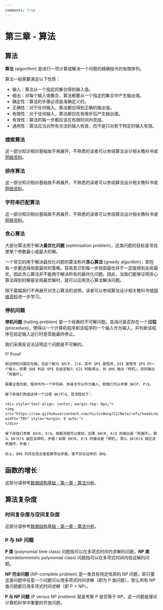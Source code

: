 ```yaml
---
comments: true
---
```


# 第三章 - 算法

## 算法

**算法** (algorithm) 是进行一项计算或解决一个问题的精确指令的有限序列。

算法一般需要满足以下性质：

- 输入：算法从一个指定的集合得到输入值。
- 输出：对每个输入值集合，算法都要从一个指定的集合中产生输出值。
- 确定性：算法的步骤必须是准确定义的。
- 正确性：对于任何输入，算法都应得到正确的输出值。
- 有限性：对于任何输入，算法都应在有限步后产生输出值。
- 有效性：算法的每一步都应该在有限时间内完成。
- 通用性：算法应当对所有合法的输入有效，而不是只对若干特定的输入有效。

### 搜索算法

这一部分知识相对基础故不再展开，不熟悉的读者可以参阅算法设计相关教科书或[网络资料](https://oi-wiki.org/basic/binary/)。

### 排序算法

这一部分知识相对基础故不再展开，不熟悉的读者可以参阅算法设计相关教科书或[网络资料](https://oi-wiki.org/basic/sort-intro/)。

### 字符串匹配算法

这一部分知识相对基础故不再展开，不熟悉的读者可以参阅算法设计相关教科书或[网络资料](https://oi-wiki.org/string/match/)。

### 贪心算法

大部分算法用于解决**最优化问题** (optimisation problem)，这类问题的目标是寻找使某个参数最小或最大的解。

一个常见的用于解决最优化问题的算法称作**贪心算法** (greedy algorithm)，即在每一步都选择局部最优的策略。容易意识到每一步局部最优并不一定能得到全局最优，因此贪心算法并不能用于解决所有的最优化问题。因此，当我们能够证明贪心算法得到的解是全局最优解时，就可以应用贪心算法解决问题。

限于篇幅我们不再展开对贪心算法的说明，读者可以参阅算法设计相关教科书或[网络资料](https://oi-wiki.org/basic/greedy/)进一步学习。

### 停机问题

**停机问题** (halting problem) 是一个经典的不可解问题。其询问是否存在一个**过程** (procedure)，使得以一个计算机程序和该程序的一个输入作为输入，并判断该程序在给定输入运行时是否能最终停止。

我们采用反证法证明这个问题是不可解的。

!!! Proof

    假设停机问题存在解，设这个解为 $H(P, I)$，其中 $P$ 是程序，$I$ 是程序 $P$ 的一个输入。如果 $H$ 判定 $P$ 在给定输入 $I$ 时能停止，则 $H$ 输出「停机」，否则输出「死循环」。

    需要注意的是，程序作为一个字符串，本身也可以作为输入，即我们可以考察 $H(P, P)$。

    接下来我们构造这样一个过程 $K(P)$，其流程如下：

    <div style="text-align: center; margin-top: 0px;">
    <img src="https://raw.githubusercontent.com/VictorWang712/Note/refs/heads/main/docs/assets/images/mathematics/discrete_mathematics/chapter_3_1.png" width="70%" style="margin: 0 auto;">
    </div>

    接下来我们考察 $H(K, K)$。根据流程可以推知，如果 $H(K, K)$ 的输出是「死循环」，那么 $K(K)$ 就应该停机，矛盾！如果 $H(K, K)$ 的输出是「停机」，那么 $K(K)$ 就应该死循环，矛盾！

    综上，$H$ 的存在性总是能推导出矛盾，故不存在这样的 $H$。

## 函数的增长

这部分请参考[数据结构基础 - 第一章 - 算法分析](https://victorwang712.github.io/Note/computer_science/data_structure_basics/chapter_1/)。

## 算法复杂度

### 时间复杂度与空间复杂度

这部分请参考[数据结构基础 - 第一章 - 算法分析](https://victorwang712.github.io/Note/computer_science/data_structure_basics/chapter_1/)。

### P 与 NP 问题

**P 类** (polynomial time class) 问题指可以在多项式时间内求解的问题，**NP 类** (nondeterministic polynomial class) 问题指可以在多项式时间内验证解的问题。

**NP 完全问题** (NP-complete problem) 是一类具有特定性质的 NP 问题，即只要这类问题中任意一个问题可以用多项式时间求解（即为 P 类问题），那么所有 NP 类问题都已用多项式时间求解（即 $\text{P} = \text{NP}$）。

**P 与 NP 问题** (P versus NP problem) 就是考察 P 是否等于 NP。这一问题是理论计算机科学中重要的开放问题。
